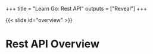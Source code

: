+++
title = "Learn Go: Rest API"
outputs = ["Reveal"]
+++

{{< slide id="overview" >}}
# Rest API Overview
